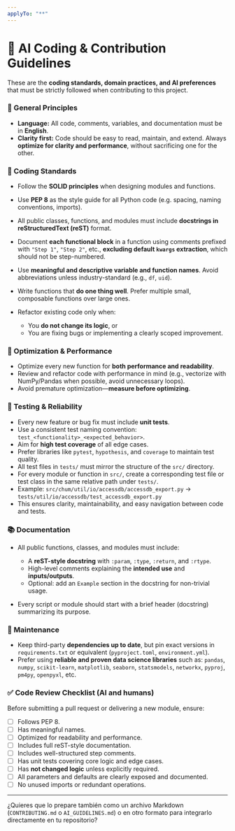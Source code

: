 ```yaml
---
applyTo: "**"
---
```


# 🧠 AI Coding & Contribution Guidelines

These are the **coding standards, domain practices, and AI preferences** that must be strictly followed when contributing to this project.

### 📌 General Principles

- **Language:** All code, comments, variables, and documentation must be in **English**.
- **Clarity first:** Code should be easy to read, maintain, and extend. Always **optimize for clarity and performance**, without sacrificing one for the other.

### 🧱 Coding Standards

- Follow the **SOLID principles** when designing modules and functions.
- Use **PEP 8** as the style guide for all Python code (e.g. spacing, naming conventions, imports).
- All public classes, functions, and modules must include **docstrings in reStructuredText (reST)** format.
- Document **each functional block** in a function using comments prefixed with `"Step 1"`, `"Step 2"`, etc., **excluding default `kwargs` extraction**, which should not be step-numbered.
- Use **meaningful and descriptive variable and function names**. Avoid abbreviations unless industry-standard (e.g., `df`, `uid`).
- Write functions that **do one thing well**. Prefer multiple small, composable functions over large ones.
- Refactor existing code only when:

  - You **do not change its logic**, or
  - You are fixing bugs or implementing a clearly scoped improvement.

### 🚀 Optimization & Performance

- Optimize every new function for **both performance and readability**.
- Review and refactor code with performance in mind (e.g., vectorize with NumPy/Pandas when possible, avoid unnecessary loops).
- Avoid premature optimization—**measure before optimizing**.

### 🧪 Testing & Reliability

- Every new feature or bug fix must include **unit tests**.
- Use a consistent test naming convention: `test_<functionality>_<expected_behavior>`.
- Aim for **high test coverage** of all edge cases.
- Prefer libraries like `pytest`, `hypothesis`, and `coverage` to maintain test quality.
- All test files in `tests/` must mirror the structure of the `src/` directory.
- For every module or function in `src/`, create a corresponding test file or test class in the same relative path under `tests/`.
- Example: `src/chum/util/io/accessdb/accessdb_export.py` → `tests/util/io/accessdb/test_accessdb_export.py`
- This ensures clarity, maintainability, and easy navigation between code and tests.

### 📚 Documentation

- All public functions, classes, and modules must include:

  - A **reST-style docstring** with `:param`, `:type`, `:return`, and `:rtype`.
  - High-level comments explaining the **intended use** and **inputs/outputs**.
  - Optional: add an `Example` section in the docstring for non-trivial usage.

- Every script or module should start with a brief header (docstring) summarizing its purpose.

### 🔁 Maintenance

- Keep third-party **dependencies up to date**, but pin exact versions in `requirements.txt` or equivalent (`pyproject.toml`, `environment.yml`).
- Prefer using **reliable and proven data science libraries** such as:
  `pandas`, `numpy`, `scikit-learn`, `matplotlib`, `seaborn`, `statsmodels`, `networkx`, `pyproj`, `pm4py`, `openpyxl`, etc.

### ✅ Code Review Checklist (AI and humans)

Before submitting a pull request or delivering a new module, ensure:

- [ ] Follows PEP 8.
- [ ] Has meaningful names.
- [ ] Optimized for readability and performance.
- [ ] Includes full reST-style documentation.
- [ ] Includes well-structured step comments.
- [ ] Has unit tests covering core logic and edge cases.
- [ ] Has **not changed logic** unless explicitly required.
- [ ] All parameters and defaults are clearly exposed and documented.
- [ ] No unused imports or redundant operations.

---

¿Quieres que lo prepare también como un archivo Markdown (`CONTRIBUTING.md` o `AI_GUIDELINES.md`) o en otro formato para integrarlo directamente en tu repositorio?
